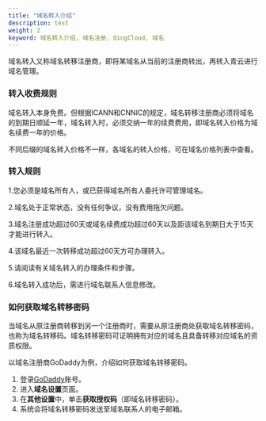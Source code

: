 ```yaml
---
title: "域名转入介绍"
description: test
weight: 2
keyword: 域名转入介绍, 域名注册, QingCloud, 域名
---
```



域名转入又称域名转移注册商，即将某域名从当前的注册商转出，再转入青云进行域名管理。

### 转入收费规则

域名转入本身免费。但根据ICANN和CNNIC的规定，域名转移注册商必须将域名的到期日顺延一年，域名转入时，必须交纳一年的续费费用，即域名转入价格为域名续费一年的价格。

不同后缀的域名转入价格不一样，各域名的转入价格，可在域名价格列表中查看。

### 转入规则

1.您必须是域名所有人，或已获得域名所有人委托许可管理域名。

2.域名处于正常状态，没有任何争议，没有费用拖欠问题。

3.域名注册成功超过60天或域名续费成功超过60天以及距该域名到期日大于15天才能进行转入。

4.该域名最近一次转移成功超过60天方可办理转入。

5.请阅读有关域名转入的办理条件和步骤。

6.域名转入成功后，需进行域名联系人信息修改。

### 如何获取域名转移密码

当域名从原注册商转移到另一个注册商时，需要从原注册商处获取域名转移密码，也称为域名转移码。域名转移密码可证明拥有对应的域名且具备转移对应域名的资质权限。

以域名注册商GoDaddy为例，介绍如何获取域名转移密码。

1. 登录[GoDaddy](https://sso.godaddy.com/login)账号。
2. 进入**域名设置**页面。
3. 在**其他设置**中，单击**获取授权码**（即域名转移密码）。
4. 系统会将域名转移密码发送至域名联系人的电子邮箱。